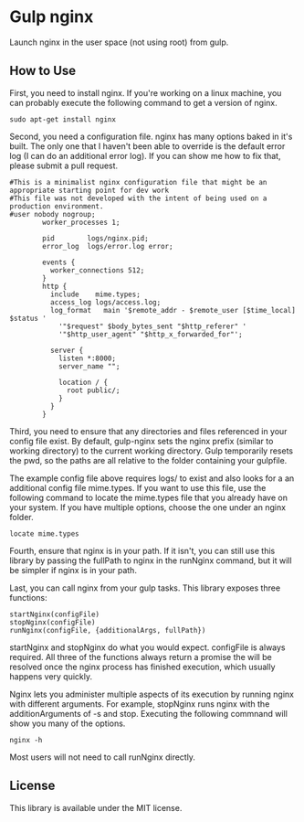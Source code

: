 # Gulp nginx

Launch nginx in the user space (not using root) from gulp.

## How to Use

First, you need to install nginx.  If you're working on a linux machine, you can probably 
execute the following command to get a version of nginx.

    sudo apt-get install nginx

Second, you need a configuration file.  nginx has many options baked in it's built.  The
only one that I haven't been able to override is the default error log (I can do an additional
error log).  If you can show me how to fix that, please submit a pull request.


    #This is a minimalist nginx configuration file that might be an appropriate starting point for dev work
    #This file was not developed with the intent of being used on a production environment.
    #user nobody nogroup;
            worker_processes 1;

            pid        logs/nginx.pid;
            error_log  logs/error.log error;

            events {
              worker_connections 512;
            }
            http {
              include    mime.types;
              access_log logs/access.log;
              log_format   main '$remote_addr - $remote_user [$time_local]  $status '
                '"$request" $body_bytes_sent "$http_referer" '
                '"$http_user_agent" "$http_x_forwarded_for"';

              server {
                listen *:8000;
                server_name "";

                location / {
                  root public/;
                }
              }
            }

Third, you need to ensure that any directories and files referenced in your config file exist.  By default, 
gulp-nginx sets the nginx prefix (similar to working directory) to the current working directory.
Gulp temporarily resets the pwd, so the paths are all relative to the folder containing your
gulpfile.

The example config file above requires logs/ to exist and also looks for a an additional config file
mime.types.  If you want to use this file, use the following command to locate the mime.types file
that you already have on your system.  If you have multiple options, choose the one under an nginx
folder.

    locate mime.types

Fourth, ensure that nginx is in your path.  If it isn't, you can still use this library by passing
the fullPath to nginx in the runNginx command, but it will be simpler if nginx is in your path.

Last, you can call nginx from your gulp tasks.  This library exposes three functions:
    
    startNginx(configFile)
    stopNginx(configFile)
    runNginx(configFile, {additionalArgs, fullPath})

startNginx and stopNginx do what you would expect.  configFile is always required.  All three of the
functions always return a promise the will be resolved once the nginx process has finished execution, 
which usually happens very quickly.

Nginx lets you administer multiple aspects of its execution by running nginx with different
arguments.  For example, stopNginx runs nginx with the additionArguments of -s and stop.  Executing
the following commnand will show you many of the options.

    nginx -h

Most users will not need to call runNginx directly.

## License

This library is available under the MIT license.
